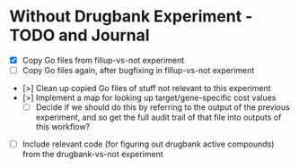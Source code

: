 # Without Drugbank Experiment - TODO and Journal

- [x] Copy Go files from fillup-vs-not experiment
- [ ] Copy Go files again, after bugfixing in fillup-vs-not experiment
- [>] Clean up copied Go files of stuff not relevant to this experiment
- [>] Implement a map for looking up target/gene-specific cost values
  - [ ] Decide if we should do this by referring to the output of the
  previous experiment, and so get the full audit trail of that file into
  outputs of this workflow?
- [ ] Include relevant code (for figuring out drugbank active compounds) from
  the drugbank-vs-not experiment
